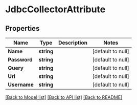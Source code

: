 # JdbcCollectorAttribute

## Properties
Name | Type | Description | Notes
------------ | ------------- | ------------- | -------------
**Name** | **string** |  | [default to null]
**Password** | **string** |  | [default to null]
**Query** | **string** |  | [default to null]
**Url** | **string** |  | [default to null]
**Username** | **string** |  | [default to null]

[[Back to Model list]](../README.md#documentation-for-models) [[Back to API list]](../README.md#documentation-for-api-endpoints) [[Back to README]](../README.md)


